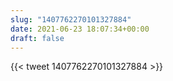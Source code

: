 ```yaml
---
slug: "1407762270101327884"
date: 2021-06-23 18:07:34+00:00
draft: false
---
```


{{< tweet 1407762270101327884 >}}
